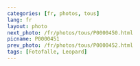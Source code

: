 ```yaml
---
categories: [fr, photos, tous]
lang: fr
layout: photo
next_photo: /fr/photos/tous/P0000450.html
picname: P0000451
prev_photo: /fr/photos/tous/P0000452.html
tags: [Fotofalle, Leopard]
---
```

